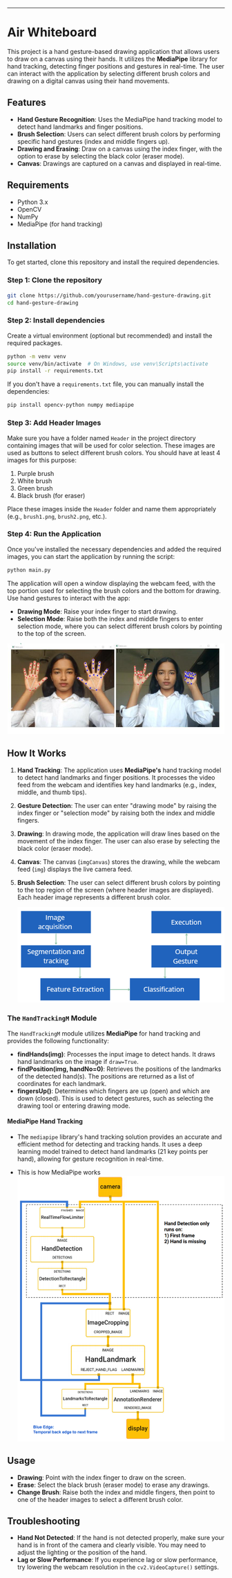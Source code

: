 ---

# Air Whiteboard

This project is a hand gesture-based drawing application that allows users to draw on a canvas using their hands. It utilizes the **MediaPipe** library for hand tracking, detecting finger positions and gestures in real-time. The user can interact with the application by selecting different brush colors and drawing on a digital canvas using their hand movements.

## Features

- **Hand Gesture Recognition**: Uses the MediaPipe hand tracking model to detect hand landmarks and finger positions.
- **Brush Selection**: Users can select different brush colors by performing specific hand gestures (index and middle fingers up).
- **Drawing and Erasing**: Draw on a canvas using the index finger, with the option to erase by selecting the black color (eraser mode).
- **Canvas**: Drawings are captured on a canvas and displayed in real-time.
  
## Requirements

- Python 3.x
- OpenCV
- NumPy
- MediaPipe (for hand tracking)

## Installation

To get started, clone this repository and install the required dependencies.

### Step 1: Clone the repository

```bash
git clone https://github.com/yourusername/hand-gesture-drawing.git
cd hand-gesture-drawing
```

### Step 2: Install dependencies

Create a virtual environment (optional but recommended) and install the required packages.

```bash
python -m venv venv
source venv/bin/activate  # On Windows, use venv\Scripts\activate
pip install -r requirements.txt
```

If you don't have a `requirements.txt` file, you can manually install the dependencies:

```bash
pip install opencv-python numpy mediapipe
```

### Step 3: Add Header Images

Make sure you have a folder named `Header` in the project directory containing images that will be used for color selection. These images are used as buttons to select different brush colors. You should have at least 4 images for this purpose:

1. Purple brush
2. White brush
3. Green brush
4. Black brush (for eraser)

Place these images inside the `Header` folder and name them appropriately (e.g., `brush1.png`, `brush2.png`, etc.).

### Step 4: Run the Application

Once you've installed the necessary dependencies and added the required images, you can start the application by running the script:

```bash
python main.py
```

The application will open a window displaying the webcam feed, with the top portion used for selecting the brush colors and the bottom for drawing. Use hand gestures to interact with the app:

- **Drawing Mode**: Raise your index finger to start drawing.
- **Selection Mode**: Raise both the index and middle fingers to enter selection mode, where you can select different brush colors by pointing to the top of the screen.

![Working](./assets/image17.png)


## How It Works

1. **Hand Tracking**: The application uses **MediaPipe's** hand tracking model to detect hand landmarks and finger positions. It processes the video feed from the webcam and identifies key hand landmarks (e.g., index, middle, and thumb tips).
2. **Gesture Detection**: The user can enter "drawing mode" by raising the index finger or "selection mode" by raising both the index and middle fingers.
3. **Drawing**: In drawing mode, the application will draw lines based on the movement of the index finger. The user can also erase by selecting the black color (eraser mode).
4. **Canvas**: The canvas (`imgCanvas`) stores the drawing, while the webcam feed (`img`) displays the live camera feed.
5. **Brush Selection**: The user can select different brush colors by pointing to the top region of the screen (where header images are displayed). Each header image represents a different brush color.

   ![Whorkflow](./assets/image2.png)


### The `HandTrackingM` Module

The `HandTrackingM` module utilizes **MediaPipe** for hand tracking and provides the following functionality:

- **findHands(img)**: Processes the input image to detect hands. It draws hand landmarks on the image if `draw=True`.
- **findPosition(img, handNo=0)**: Retrieves the positions of the landmarks of the detected hand(s). The positions are returned as a list of coordinates for each landmark.
- **fingersUp()**: Determines which fingers are up (open) and which are down (closed). This is used to detect gestures, such as selecting the drawing tool or entering drawing mode.

#### MediaPipe Hand Tracking

- The `mediapipe` library's hand tracking solution provides an accurate and efficient method for detecting and tracking hands. It uses a deep learning model trained to detect hand landmarks (21 key points per hand), allowing for gesture recognition in real-time.

- This is how MediaPipe works
![MediaPipe Workflow](./assets/image5.png)

  
## Usage

- **Drawing**: Point with the index finger to draw on the screen.
- **Erase**: Select the black brush (eraser mode) to erase any drawings.
- **Change Brush**: Raise both the index and middle fingers, then point to one of the header images to select a different brush color.

## Troubleshooting

- **Hand Not Detected**: If the hand is not detected properly, make sure your hand is in front of the camera and clearly visible. You may need to adjust the lighting or the position of the hand.
- **Lag or Slow Performance**: If you experience lag or slow performance, try lowering the webcam resolution in the `cv2.VideoCapture()` settings.
